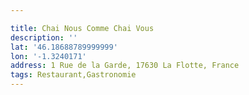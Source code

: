 ```yaml
---

title: Chai Nous Comme Chai Vous
description: ''
lat: '46.18688789999999'
lon: '-1.3240171'
address: 1 Rue de la Garde, 17630 La Flotte, France
tags: Restaurant,Gastronomie
---
```

